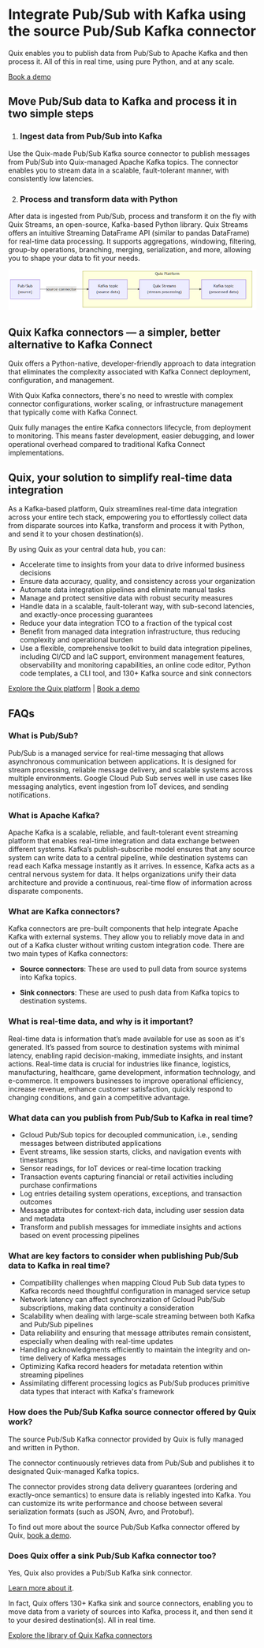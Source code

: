 <!--- BEGIN MARKDOWN --->
# Integrate Pub/Sub with Kafka using the source Pub/Sub Kafka connector

Quix enables you to publish data from Pub/Sub to Apache Kafka and then process it. All of this in real time, using pure Python, and at any scale. 

[Book a demo](https://share.hsforms.com/1iW0TmZzKQMChk0lxd_tGiw4yjw2)

## Move Pub/Sub data to Kafka and process it in two simple steps

1. ### Ingest data from Pub/Sub into Kafka

Use the Quix-made Pub/Sub Kafka source connector to publish messages from Pub/Sub into Quix-managed Apache Kafka topics. The connector enables you to stream data in a scalable, fault-tolerant manner, with consistently low latencies.

2. ### Process and transform data with Python

After data is ingested from Pub/Sub, process and transform it on the fly with Quix Streams, an open-source, Kafka-based Python library. Quix Streams offers an intuitive Streaming DataFrame API (similar to pandas DataFrame) for real-time data processing. It supports aggregations, windowing, filtering, group-by operations, branching, merging, serialization, and more, allowing you to shape your data to fit your needs.  

![Diagram](images/PubSub-source_diagram_1.png)

## Quix Kafka connectors — a simpler, better alternative to Kafka Connect

Quix offers a Python-native, developer-friendly approach to data integration that eliminates the complexity associated with Kafka Connect deployment, configuration, and management. 

With Quix Kafka connectors, there's no need to wrestle with complex connector configurations, worker scaling, or infrastructure management that typically come with Kafka Connect.

Quix fully manages the entire Kafka connectors lifecycle, from deployment to monitoring. This means faster development, easier debugging, and lower operational overhead compared to traditional Kafka Connect implementations.

## Quix, your solution to simplify real-time data integration

As a Kafka-based platform, Quix streamlines real-time data integration across your entire tech stack, empowering you to effortlessly collect data from disparate sources into Kafka, transform and process it with Python, and send it to your chosen destination(s).

By using Quix as your central data hub, you can:

* Accelerate time to insights from your data to drive informed business decisions  
* Ensure data accuracy, quality, and consistency across your organization  
* Automate data integration pipelines and eliminate manual tasks  
* Manage and protect sensitive data with robust security measures  
* Handle data in a scalable, fault-tolerant way, with sub-second latencies, and exactly-once processing guarantees  
* Reduce your data integration TCO to a fraction of the typical cost  
* Benefit from managed data integration infrastructure, thus reducing complexity and operational burden  
* Use a flexible, comprehensive toolkit to build data integration pipelines, including CI/CD and IaC support, environment management features, observability and monitoring capabilities, an online code editor, Python code templates, a CLI tool, and 130+ Kafka source and sink connectors

[Explore the Quix platform](https://portal.demo.quix.io/?workspace=demo-iotphonedemo-prod) | [Book a demo](https://share.hsforms.com/1iW0TmZzKQMChk0lxd_tGiw4yjw2)

## FAQs

### What is Pub/Sub?

Pub/Sub is a managed service for real-time messaging that allows asynchronous communication between applications. It is designed for stream processing, reliable message delivery, and scalable systems across multiple environments. Google Cloud Pub Sub serves well in use cases like messaging analytics, event ingestion from IoT devices, and sending notifications.

### What is Apache Kafka?

Apache Kafka is a scalable, reliable, and fault-tolerant event streaming platform that enables real-time integration and data exchange between different systems. Kafka’s publish-subscribe model ensures that any source system can write data to a central pipeline, while destination systems can read each Kafka message instantly as it arrives. In essence, Kafka acts as a central nervous system for data. It helps organizations unify their data architecture and provide a continuous, real-time flow of information across disparate components.

### What are Kafka connectors?

Kafka connectors are pre-built components that help integrate Apache Kafka with external systems. They allow you to reliably move data in and out of a Kafka cluster without writing custom integration code. There are two main types of Kafka connectors:

* **Source connectors**: These are used to pull data from source systems into Kafka topics.

* **Sink connectors**: These are used to push data from Kafka topics to destination systems.

### What is real-time data, and why is it important?

Real-time data is information that’s made available for use as soon as it's generated. It’s passed from source to destination systems with minimal latency, enabling rapid decision-making, immediate insights, and instant actions. Real-time data is crucial for industries like finance, logistics, manufacturing, healthcare, game development, information technology, and e-commerce. It empowers businesses to improve operational efficiency, increase revenue, enhance customer satisfaction, quickly respond to changing conditions, and gain a competitive advantage.

### What data can you publish from Pub/Sub to Kafka in real time?

* Gcloud Pub/Sub topics for decoupled communication, i.e., sending messages between distributed applications  
* Event streams, like session starts, clicks, and navigation events with timestamps  
* Sensor readings, for IoT devices or real-time location tracking  
* Transaction events capturing financial or retail activities including purchase confirmations  
* Log entries detailing system operations, exceptions, and transaction outcomes  
* Message attributes for context-rich data, including user session data and metadata  
* Transform and publish messages for immediate insights and actions based on event processing pipelines

### What are key factors to consider when publishing Pub/Sub data to Kafka in real time?

* Compatibility challenges when mapping Cloud Pub Sub data types to Kafka records need thoughtful configuration in managed service setup  
* Network latency can affect synchronization of Gcloud Pub/Sub subscriptions, making data continuity a consideration  
* Scalability when dealing with large-scale streaming between both Kafka and Pub/Sub pipelines  
* Data reliability and ensuring that message attributes remain consistent, especially when dealing with real-time updates  
* Handling acknowledgments efficiently to maintain the integrity and on-time delivery of Kafka messages  
* Optimizing Kafka record headers for metadata retention within streaming pipelines  
* Assimilating different processing logics as Pub/Sub produces primitive data types that interact with Kafka's framework

### How does the Pub/Sub Kafka source connector offered by Quix work?

The source Pub/Sub Kafka connector provided by Quix is fully managed and written in Python. 

The connector continuously retrieves data from Pub/Sub and publishes it to designated Quix-managed Kafka topics.  

The connector provides strong data delivery guarantees (ordering and exactly-once semantics) to ensure data is reliably ingested into Kafka. You can customize its write performance and choose between several serialization formats (such as JSON, Avro, and Protobuf).  

To find out more about the source Pub/Sub Kafka connector offered by Quix, [book a demo](https://share.hsforms.com/1iW0TmZzKQMChk0lxd_tGiw4yjw2).

### Does Quix offer a sink Pub/Sub Kafka connector too?

Yes, Quix also provides a Pub/Sub Kafka sink connector.

[Learn more about it](../../../quix-streams/sinks/coming-soon/PubSub-sink.md).

In fact, Quix offers 130+ Kafka sink and source connectors, enabling you to move data from a variety of sources into Kafka, process it, and then send it to your desired destination(s). All in real time.

[Explore the library of Quix Kafka connectors](https://quix.io/connectors)
<!--- END MARKDOWN --->